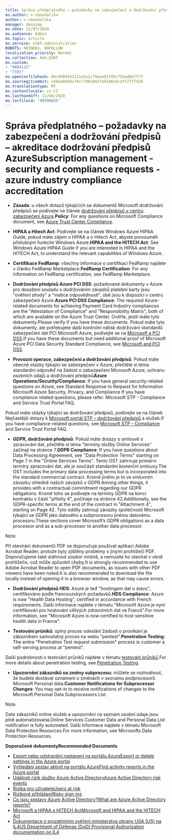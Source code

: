 ```yaml
---
title: Správa předplatného – požadavky na zabezpečení a dodržování předpisů – akreditace dodržování předpisů Azure
ms.author: v-smandalika
author: v-smandalika
manager: dansimp
ms.date: 12/07/2020
ms.audience: Admin
ms.topic: article
ms.service: o365-administration
ROBOTS: NOINDEX, NOFOLLOW
localization_priority: Normal
ms.collection: Adm_O365
ms.custom:
- "9004112"
- "7191"
ms.openlocfilehash: 84c9d89161111a5a1cf9aea92f49c754ad6b7f73
ms.sourcegitcommit: c68aeb650c74cc790c6027a91965dcaf577f7428
ms.translationtype: MT
ms.contentlocale: cs-CZ
ms.lasthandoff: 12/08/2020
ms.locfileid: "49598635"
---
```

# <a name="subscription-management---security-and-compliance-requests---azure-industry-compliance-accreditation"></a><span data-ttu-id="31df6-102">Správa předplatného – požadavky na zabezpečení a dodržování předpisů – akreditace dodržování předpisů Azure</span><span class="sxs-lookup"><span data-stu-id="31df6-102">Subscription management - security and compliance requests - azure industry compliance accreditation</span></span>

- <span data-ttu-id="31df6-103">**Zásada**: u všech dotazů týkajících se dokumentů Microsoft dodržování předpisů se podívejte na článek [dodržování předpisů v centru zabezpečení Azure](https://docs.microsoft.com/compliance/regulatory/offering-SOC).</span><span class="sxs-lookup"><span data-stu-id="31df6-103">**Policy**: For any questions on Microsoft Compliance document, see [Azure Trust Center Compliance](https://docs.microsoft.com/compliance/regulatory/offering-SOC).</span></span>

- <span data-ttu-id="31df6-104">**HIPAA a Hitech Act**: Podívejte se na článek Windows Azure HIPAA Guide, pokud máte zájem o HIPAA a o Hitech Act, abyste porozuměli příslušným funkcím Windows Azure.</span><span class="sxs-lookup"><span data-stu-id="31df6-104">**HIPAA and the HITECH Act**: See Windows Azure HIPAA Guide if you are interested in HIPAA and the HITECH Act, to understand the relevant capabilities of Windows Azure.</span></span>

- <span data-ttu-id="31df6-105">**Certifikace FedRamp**: všechny informace o certifikaci FedRamp najdete v článku FedRamp Marketplace.</span><span class="sxs-lookup"><span data-stu-id="31df6-105">**FedRamp Certification**: For any information on FedRamp certification, see FedRamp Marketplace.</span></span>

- <span data-ttu-id="31df6-106">**Dodržování předpisů Azure PCI DSS**: požadované dokumenty v Azure pro dosažení souladu s dodržováním závazků platební karty jsou "ověření shody" a "matice odpovědnosti", obě jsou k dispozici v centru zabezpečení Azure.</span><span class="sxs-lookup"><span data-stu-id="31df6-106">**Azure PCI DSS Compliance**: The required Azure-related documents for achieving Payment Card Industry compliances are the "Attestation of Compliance" and "Responsibility Matrix", both of which are available on the Azure Trust Center.</span></span> <span data-ttu-id="31df6-107">Ověřte, jestli máte tyto dokumenty.</span><span class="sxs-lookup"><span data-stu-id="31df6-107">Please verify if you have these documents.</span></span> <span data-ttu-id="31df6-108">Pokud máte tyto dokumenty, ale potřebujete další kontrolní nátisk dodržování standardů zabezpečení dat PCI Microsoft Azure, podívejte se na [Microsoft a PCI DSS](https://docs.microsoft.com/compliance/regulatory/offering-PCI-DSS).</span><span class="sxs-lookup"><span data-stu-id="31df6-108">If you have these documents but need additional proof of Microsoft Azure PCI Data Security Standard Compliance, see [Microsoft and PCI DSS](https://docs.microsoft.com/compliance/regulatory/offering-PCI-DSS).</span></span>

- <span data-ttu-id="31df6-109">**Provozní operace, zabezpečení a dodržování předpisů**: Pokud máte obecné otázky týkající se zabezpečení v Azure, přečtěte si téma standardní odpověď na žádost o zabezpečení Microsoft Azure, ochranu osobních údajů a dodržování předpisů</span><span class="sxs-lookup"><span data-stu-id="31df6-109">**Azure Operations/Security/Compliance**: If you have general security-related questions on Azure, see Standard Response to Request for Information Microsoft Azure Security, Privacy, and Compliance If you have compliance related questions, please refer: Microsoft STP - Compliance and Service Trust Portal FAQ.</span></span>

<span data-ttu-id="31df6-110">Pokud máte otázky týkající se dodržování předpisů, podívejte se na článek Nejčastější dotazy k [Microsoft portál STP – dodržování předpisů](https://www.microsoft.com/trust-center/compliance/compliance-overview) a služeb.</span><span class="sxs-lookup"><span data-stu-id="31df6-110">If you have compliance-related questions, see [Microsoft STP - Compliance](https://www.microsoft.com/trust-center/compliance/compliance-overview) and Service Trust Portal FAQ.</span></span>

- <span data-ttu-id="31df6-111">**GDPR, dodržování předpisů**: Pokud máte dotazy o smlouvě o zpracování dat, přečtěte si téma "termíny služby Online Services" začínají na stránce 7.</span><span class="sxs-lookup"><span data-stu-id="31df6-111">**GDPR Compliance**: If you have questions about Data Processing Agreement, see "Data Protection Terms" starting on Page 7 in the "Online Services Terms".</span></span> <span data-ttu-id="31df6-112">Tento OST zahrnuje primární termíny zpracování dat, ale je součástí standardní komerční smlouvy.</span><span class="sxs-lookup"><span data-stu-id="31df6-112">The OST includes the primary data-processing terms but is incorporated into the standard commercial contract.</span></span> <span data-ttu-id="31df6-113">Kromě jiného je to ve smluvním závazku ohledně našich závazků v GDPR.</span><span class="sxs-lookup"><span data-stu-id="31df6-113">Among other things, it provides with a contractual commitment regarding our GDPR obligations.</span></span> <span data-ttu-id="31df6-114">Kromě toho se podívejte na termíny GDPR na konci kontraktu v části "přílohy 4", počínaje na stránce 42.</span><span class="sxs-lookup"><span data-stu-id="31df6-114">Additionally, see the GDPR-specific terms at the end of the contract in "Attachment 4", starting on Page 42.</span></span> <span data-ttu-id="31df6-115">Tyto oddíly zahrnují závazky společnosti Microsoft týkající se GDPR jako datového a subprocesoru jinému datovému procesoru.</span><span class="sxs-lookup"><span data-stu-id="31df6-115">These sections cover Microsoft’s GDPR obligations as a data processor and as a sub-processor to another data processor.</span></span>

> [!NOTE]
> <span data-ttu-id="31df6-116">Při otevírání dokumentů PDF se doporučuje používat aplikaci Adobe Acrobat Reader, protože byly zjištěny problémy s jinými prohlížeči PDF. Doporučujeme také stáhnout soubor místně, a nemusíte ho otevírat v okně prohlížeče, což může způsobit chyby.</span><span class="sxs-lookup"><span data-stu-id="31df6-116">It is strongly recommended to use Adobe Acrobat Reader to open PDF documents, as issues with other PDF viewers have been noted.It is also recommended to download the file locally instead of opening it in a browser window, as that may cause errors.</span></span>

- <span data-ttu-id="31df6-117">**Dodržování předpisů HDS**: Azure je teď "hostingem dat o stavu", certifikováno podle francouzských požadavků.</span><span class="sxs-lookup"><span data-stu-id="31df6-117">**HDS Compliance**: Azure is now "Health Data Hosting", certified in accordance with French requirements.</span></span> <span data-ttu-id="31df6-118">Další informace najdete v tématu "Microsoft Azure je nyní certifikován pro hostování citlivých zdravotních dat ve Francii".</span><span class="sxs-lookup"><span data-stu-id="31df6-118">For more information, see "Microsoft Azure is now certified to host sensitive health data in France".</span></span>

- <span data-ttu-id="31df6-119">**Testování průniků**: úplný proces odeslání žádosti o pronikání je zákazníkem samostatný proces na webu "pentest".</span><span class="sxs-lookup"><span data-stu-id="31df6-119">**Penetration Testing**: The entire "Penetration Test request submission" process is customer a self-serving process at "pentest".</span></span>

<span data-ttu-id="31df6-120">Další podrobnosti o testování průniků najdete v tématu [testování průniků](https://docs.microsoft.com/azure/security/fundamentals/pen-testing).</span><span class="sxs-lookup"><span data-stu-id="31df6-120">For more details about penetration testing, see [Penetration Testing](https://docs.microsoft.com/azure/security/fundamentals/pen-testing).</span></span>

- <span data-ttu-id="31df6-121">**Upozornění zákazníků na změny subprocesu**: můžete se rozhodnout, že budete dostávat oznámení o změnách v seznamu podprocesorů Microsoft Personal data.</span><span class="sxs-lookup"><span data-stu-id="31df6-121">**Customer Notifications for Subprocessor Changes**: You may opt-in to receive notifications of changes to the Microsoft Personal Data Subprocessors List.</span></span>

> [!NOTE]
> <span data-ttu-id="31df6-122">Data zákazníků online služeb a upozornění na seznam osobní údaje jsou plně automatizovaná.</span><span class="sxs-lookup"><span data-stu-id="31df6-122">Online Services Customer Data and Personal Data List notification is fully automated.</span></span> <span data-ttu-id="31df6-123">Další informace najdete v tématu Microsoft Data Protection Resources.</span><span class="sxs-lookup"><span data-stu-id="31df6-123">For more information, see Microsofts Data Protection Resources.</span></span>

<span data-ttu-id="31df6-124">**Doporučené dokumenty**</span><span class="sxs-lookup"><span data-stu-id="31df6-124">**Recommended Documents**</span></span>

- [<span data-ttu-id="31df6-125">Export nebo odstranění nastavení na portálu Azure</span><span class="sxs-lookup"><span data-stu-id="31df6-125">Export or delete settings in the Azure portal</span></span>](https://docs.microsoft.com/azure/azure-portal/set-preferences)
- [<span data-ttu-id="31df6-126">Vyhledání sestav aktivit na portálu Azure</span><span class="sxs-lookup"><span data-stu-id="31df6-126">Find activity reports in the Azure portal</span></span>](https://docs.microsoft.com/azure/active-directory/reports-monitoring/howto-find-activity-reports)
- [<span data-ttu-id="31df6-127">Události rizik služby Azure Active Directory</span><span class="sxs-lookup"><span data-stu-id="31df6-127">Azure Active Directory risk events</span></span>](https://docs.microsoft.com/azure/active-directory/identity-protection/overview-identity-protection)
- [<span data-ttu-id="31df6-128">Rizika pro uživatele</span><span class="sxs-lookup"><span data-stu-id="31df6-128">Users at risk</span></span>](https://docs.microsoft.com/azure/active-directory/identity-protection/overview-identity-protection)
- [<span data-ttu-id="31df6-129">Rizikové přihlášení</span><span class="sxs-lookup"><span data-stu-id="31df6-129">Risky sign-ins</span></span>](https://docs.microsoft.com/azure/active-directory/identity-protection/overview-identity-protection)
- [<span data-ttu-id="31df6-130">Co jsou sestavy Azure Active Directory?</span><span class="sxs-lookup"><span data-stu-id="31df6-130">What are Azure Active Directory reports?</span></span>](https://docs.microsoft.com/azure/active-directory/reports-monitoring/overview-reports)
- [<span data-ttu-id="31df6-131">Microsoft a HIPAA a HITECH Act</span><span class="sxs-lookup"><span data-stu-id="31df6-131">Microsoft and HIPAA and the HITECH Act</span></span>](https://docs.microsoft.com/compliance/regulatory/offering-hipaa-hitech)
- [<span data-ttu-id="31df6-132">Dokumentace o prozatímním ověření ministerstva obrany USA (US) na IL4</span><span class="sxs-lookup"><span data-stu-id="31df6-132">US Department of Defense (DoD) Provisional Authorization documentation on IL4</span></span>](https://docs.microsoft.com/compliance/regulatory/offering-DoD-DISA-L2-L4-L5)













